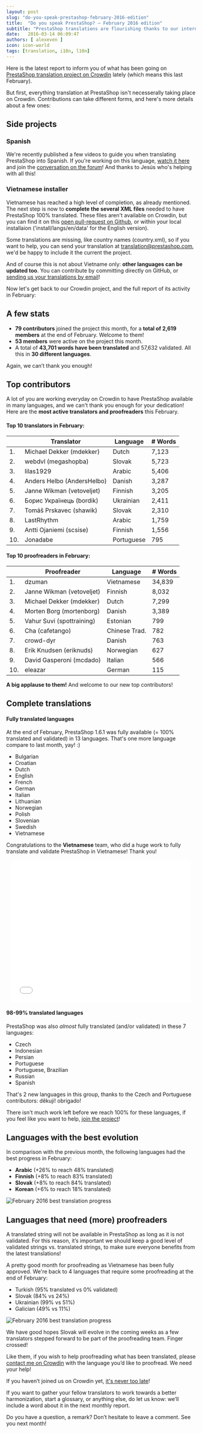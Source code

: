 ```yaml
---
layout: post
slug: "do-you-speak-prestashop-february-2016-edition"
title:  "Do you speak PrestaShop? – February 2016 edition"
subtitle: "PrestaShop translations are flourishing thanks to our international community <3"
date:   2016-03-14 06:09:47
authors: [ alexeven ]
icon: icon-world
tags: [translation, i18n, l10n]
---
```



Here is the latest report to inform you of what has been going on [PrestaShop translation project on Crowdin](https://crowdin.com/project/prestashop-official) lately (which means this last February).

But first, everything translation at PrestaShop isn't necesserally taking place on Crowdin. Contributions can take different forms, and here's more details about a few ones:

## Side projects

### Spanish
We're recently published a few videos to guide you when translating PrestaShop into Spanish. If you're working on this language, [watch it here](http://build.prestashop.com/howtos/translation/how-to-help-translating-PrestaShop-into-Spanish/) and join the [conversation on the forum](https://www.prestashop.com/forums/topic/486362-hilo-oficial-traducci%C3%B3n-del-software-diccionario-de-t%C3%A9rminos-gu%C3%ADa-de-estilos-y-sugerencias/)!
And thanks to Jesús who's helping with all this!

### Vietnamese installer
Vietnamese has reached a high level of completion, as already mentioned. The next step is now to **complete the several XML files** needed to have PrestaShop 100% translated. These files aren't available on Crowdin, but you can find it on this [open pull-request on Github](https://github.com/PrestaShop/PrestaShop/pull/5150), or within your local installaion ('install/langs/en/data' for the English version).

Some translations are missing, like country names (country.xml), so if you want to help, you can send your translation at <a href="mailto:translation@prestashop.com">translation@prestashop.com</a>, we'd be happy to include it the current the project.

And of course this is not about Vietname only: **other languages can be updated too**. You can contribute by committing directly on GitHub, or <a href="mailto:translation@prestashop.com">sending us your translations by email</a>!

Now let's get back to our Crowdin project, and the full report of its activity in February:

## A few stats
* **79 contributors** joined the project this month, for a **total of 2,619 members** at the end of February. Welcome to them!
* **53 members** were active on the project this month.
* A total of **43,701 words have been translated** and 57,632 validated. All this in **30 different languages**.

Again, we can’t thank you enough!

## Top contributors

A lot of you are working everyday on Crowdin to have PrestaShop available in many languages, and we can't thank you enough for your dedication! Here are the **most active translators and proofreaders** this February.

#### Top 10 translators in February:

| |Translator | Language | # Words
|-|---------- | -------- | ----------------
 1. | Michael Dekker (mdekker) | Dutch  | 7,123
 2. | webdvl (megashopba) | Slovak | 5,723
 3. | lilas1929 | Arabic | 5,406
 4. | Anders Helbo (AndersHelbo) | Danish   | 3,287
 5. | Janne Wikman (vetoveljet) | Finnish | 3,205
 6. | Борис Українець (bordik) | Ukrainian | 2,411
 7. | Tomáš Prskavec (shawik) | Slovak | 2,310
 8. | LastRhythm | Arabic | 1,759
 9. | Antti Ojaniemi (scsise) | Finnish | 1,556
10. | Jonadabe | Portuguese | 795


#### Top 10 proofreaders in February:

| | Proofreader | Language | # Words
|-| ---------- | -------- | ----------------
 1. | dzuman | Vietnamese | 34,839
 2. | Janne Wikman (vetoveljet) | Finnish | 8,032
 3. | Michael Dekker (mdekker) | Dutch | 7,299
 4. | Morten Borg (mortenborg) | Danish | 3,389
 5. | Vahur Suvi (spottraining) | Estonian | 799
 6. | Cha (cafetango) | Chinese Trad. | 782
 7. | crowd-dyr | Danish | 763
 8. | Erik Knudsen (eriknuds) | Norwegian | 627
 9. | David Gasperoni (mcdado) | Italian | 566
10. | eleazar | German | 115

**A big applause to them!** And welcome to our new top contributors!


## Complete translations

#### Fully translated languages

At the end of February, PrestaShop 1.6.1 was fully available (= 100% translated and validated) in 13 languages. That's one more language compare to last month, yay! :)

* Bulgarian
* Croatian
* Dutch
* English
* French
* German
* Italian
* Lithuanian
* Norwegian
* Polish
* Slovenian
* Swedish
* Vietnamese

Congratulations to the **Vietnamese** team, who did a huge work to fully translate and validate PrestaShop in Vietnamese! Thank you!

<div style="text-align: center"><iframe src="//giphy.com/embed/tIeCLkB8geYtW" width="480" height="378" frameBorder="0" class="giphy-embed" align='center' allowFullScreen></iframe></div>


#### 98-99% translated languages

PrestaShop was also *almost* fully translated (and/or validated) in these 7 languages:

* Czech
* Indonesian
* Persian
* Portuguese
* Portuguese, Brazilian
* Russian
* Spanish

That's 2 new languages in this group, thanks to the Czech and Portuguese contributors: děkuji! obrigado!

There isn't much work left before we reach 100% for these languages, if you feel like you want to help, [join the project](https://crowdin.com/project/prestashop-official)!

## Languages with the best evolution

In comparison with the previous month, the following languages had the best progress in February:

* **Arabic** (+26% to reach 48% translated)
* **Finnish** (+8% to reach 83% translated)
* **Slovak** (+8% to reach 84% translated)
* **Korean** (+6% to reach 18% translated)

![February 2016 best translation progress](/assets/images/2016/03/Build_Crowdin_progress_feb16.png)


## Languages that need (more) proofreaders

A translated string will not be available in PrestaShop as long as it is not validated. For this reason, it’s important we should keep a good level of validated strings vs. translated strings, to make sure everyone benefits from the latest translations!

A pretty good month for proofreading as Vietnamese has been fully approved. We're back to 4 languages that require some proofreading at the end of February:

* Turkish (95% translated vs 0% validated)
* Slovak (84% vs 24%)
* Ukrainian (99% vs 51%)
* Galician (49% vs 11%)


![February 2016 best translation progress](/assets/images/2016/03/Build_Crowdin_proofreading_feb16.png)

We have good hopes Slovak will evolve in the coming weeks as a few translators stepped forward to be part of the proofreading team. Finger crossed!

Like them, if you wish to help proofreading what has been translated, please [contact me on Crowdin](https://crowdin.com/profile/alex-even) with the language you’d like to proofread. We need your help!




If you haven’t joined us on Crowdin yet, [it's never too late](https://crowdin.com/project/prestashop-official)!

If you want to gather your fellow translators to work towards a better harmonization, start a glossary, or anything else, do let us know: we’ll include a word about it in the next monthly report.

Do you have a question, a remark? Don’t hesitate to leave a comment. See you next month!
